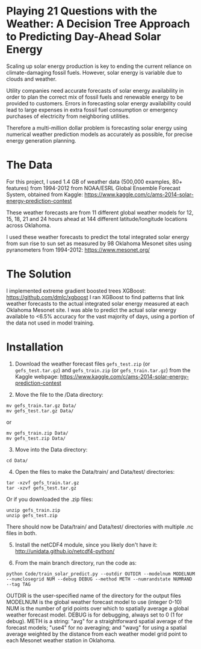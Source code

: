 # Playing 21 Questions with the Weather: A Decision Tree Approach to Predicting Day-Ahead Solar Energy

Scaling up solar energy production is key to ending the current reliance on climate-damaging fossil fuels. However, solar energy is variable due 
to clouds and weather. 

Utility companies need accurate forecasts of solar energy availability in order 
to plan the correct mix of fossil fuels and renewable energy to be provided to 
customers. Errors in forecasting solar energy availability could lead to large expenses in extra fossil fuel consumption or emergency purchases of electricity from neighboring utilities. 

Therefore a multi-million dollar problem is forecasting solar energy using numerical weather prediction models as accurately as possible, for precise energy generation planning. 

# The Data
For this project, I used 1.4 GB of weather data (500,000 examples, 80+ features) from 1994-2012 from NOAA/ESRL Global Ensemble Forecast System, obtained from Kaggle:
https://www.kaggle.com/c/ams-2014-solar-energy-prediction-contest

These weather forecasts are from 11 different global weather models for 12, 15, 18, 21 and 24 hours ahead at 144 different latitude/longitude locations across 
Oklahoma. 

I used these weather forecasts to predict the total integrated solar energy from sun rise to sun set as measured by 98 Oklahoma Mesonet sites using pyranometers from 1994-2012: https://www.mesonet.org/

# The Solution

I implemented extreme gradient boosted trees XGBoost: https://github.com/dmlc/xgboost
I ran XGBoost to find patterns that link weather forecasts to the actual integrated solar energy measured at each Oklahoma Mesonet site. I was able to predict the actual solar energy available to <6.5% accuracy for the vast majority of days, using a portion of the data not used in model training. 

# Installation 
1. Download the weather forecast files `gefs_test.zip` (or `gefs_test.tar.gz`) and `gefs_train.zip` (or `gefs_train.tar.gz`) from the Kaggle webpage:
https://www.kaggle.com/c/ams-2014-solar-energy-prediction-contest

2. Move the file to the /Data directory:
```
mv gefs_train.tar.gz Data/
mv gefs_test.tar.gz Data/ 
```
or 
```
mv gefs_train.zip Data/
mv gefs_test.zip Data/ 
```

3. Move into the Data directory:
```
cd Data/
```

4. Open the files to make the Data/train/ and Data/test/ directories:
```
tar -xzvf gefs_train.tar.gz
tar -xzvf gefs_test.tar.gz
```
Or if you downloaded the .zip files: 
```
unzip gefs_train.zip
unzip gefs_test.zip
```
There should now be Data/train/ and Data/test/ directories with multiple .nc files in both. 

5. Install the netCDF4 module, since you likely don't have it: http://unidata.github.io/netcdf4-python/

6. From the main branch directory, run the code as: 
```
python Code/train_solar_predict.py --outdir OUTDIR --modelnum MODELNUM --numclosegrid NUM --debug DEBUG --method METH --numrandstate NUMRAND --tag TAG 
``` 
OUTDIR is the user-specified name of the directory for the output files
MODELNUM is the global weather forecast model to use (integer 0-10)
NUM is the number of grid points over which to spatially average a global weather forecast model. 
DEBUG is for debugging, always set to 0 (1 for debug). 
METH is a string: "avg" for a straightforward spatial average of the forecast models;  "use4" for no averaging; and "wavg" for using a spatial average weighted by the distance from each weather model grid point to each Mesonet weather station in Oklahoma. 